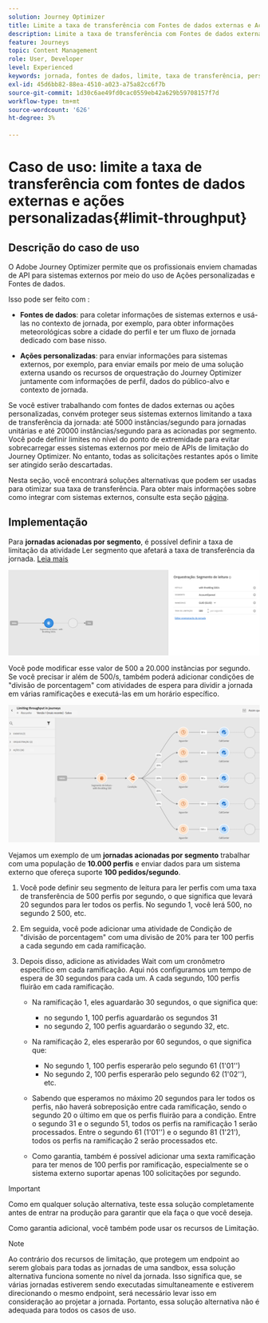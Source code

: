 ```yaml
---
solution: Journey Optimizer
title: Limite a taxa de transferência com Fontes de dados externas e Ações personalizadas
description: Limite a taxa de transferência com Fontes de dados externas e Ações personalizadas
feature: Journeys
topic: Content Management
role: User, Developer
level: Experienced
keywords: jornada, fontes de dados, limite, taxa de transferência, personalizado, ações
exl-id: 45d6bb82-88ea-4510-a023-a75a82cc6f7b
source-git-commit: 1d30c6ae49fd0cac0559eb42a629b59708157f7d
workflow-type: tm+mt
source-wordcount: '626'
ht-degree: 3%

---
```


# Caso de uso: limite a taxa de transferência com fontes de dados externas e ações personalizadas{#limit-throughput}

## Descrição do caso de uso

O Adobe Journey Optimizer permite que os profissionais enviem chamadas de API para sistemas externos por meio do uso de Ações personalizadas e Fontes de dados.

Isso pode ser feito com :

* **Fontes de dados**: para coletar informações de sistemas externos e usá-las no contexto de jornada, por exemplo, para obter informações meteorológicas sobre a cidade do perfil e ter um fluxo de jornada dedicado com base nisso.

* **Ações personalizadas**: para enviar informações para sistemas externos, por exemplo, para enviar emails por meio de uma solução externa usando os recursos de orquestração do Journey Optimizer juntamente com informações de perfil, dados do público-alvo e contexto de jornada.

Se você estiver trabalhando com fontes de dados externas ou ações personalizadas, convém proteger seus sistemas externos limitando a taxa de transferência da jornada: até 5000 instâncias/segundo para jornadas unitárias e até 20000 instâncias/segundo para as acionadas por segmento. Você pode definir limites no nível do ponto de extremidade para evitar sobrecarregar esses sistemas externos por meio de APIs de limitação do Journey Optimizer. No entanto, todas as solicitações restantes após o limite ser atingido serão descartadas.

Nesta seção, você encontrará soluções alternativas que podem ser usadas para otimizar sua taxa de transferência. Para obter mais informações sobre como integrar com sistemas externos, consulte esta seção [página](../configuration/external-systems.md).

## Implementação

Para **jornadas acionadas por segmento**, é possível definir a taxa de limitação da atividade Ler segmento que afetará a taxa de transferência da jornada.  [Leia mais](../building-journeys/read-segment.md)

![](assets/limit-throughput-1.png)

Você pode modificar esse valor de 500 a 20.000 instâncias por segundo. Se você precisar ir além de 500/s, também poderá adicionar condições de &quot;divisão de porcentagem&quot; com atividades de espera para dividir a jornada em várias ramificações e executá-las em um horário específico.

![](assets/limit-throughput-2.png)

Vejamos um exemplo de um **jornadas acionadas por segmento** trabalhar com uma população de **10.000 perfis** e enviar dados para um sistema externo que ofereça suporte **100 pedidos/segundo**.

1. Você pode definir seu segmento de leitura para ler perfis com uma taxa de transferência de 500 perfis por segundo, o que significa que levará 20 segundos para ler todos os perfis. No segundo 1, você lerá 500, no segundo 2 500, etc.

1. Em seguida, você pode adicionar uma atividade de Condição de &quot;divisão de porcentagem&quot; com uma divisão de 20% para ter 100 perfis a cada segundo em cada ramificação.

1. Depois disso, adicione as atividades Wait com um cronômetro específico em cada ramificação. Aqui nós configuramos um tempo de espera de 30 segundos para cada um. A cada segundo, 100 perfis fluirão em cada ramificação.

   * Na ramificação 1, eles aguardarão 30 segundos, o que significa que:
      * no segundo 1, 100 perfis aguardarão os segundos 31
      * no segundo 2, 100 perfis aguardarão o segundo 32, etc.
   * Na ramificação 2, eles esperarão por 60 segundos, o que significa que:
      * No segundo 1, 100 perfis esperarão pelo segundo 61 (1&#39;01&#39;&#39;)
      * No segundo 2, 100 perfis esperarão pelo segundo 62 (1&#39;02&#39;&#39;), etc.
   * Sabendo que esperamos no máximo 20 segundos para ler todos os perfis, não haverá sobreposição entre cada ramificação, sendo o segundo 20 o último em que os perfis fluirão para a condição. Entre o segundo 31 e o segundo 51, todos os perfis na ramificação 1 serão processados. Entre o segundo 61 (1&#39;01&#39;&#39;) e o segundo 81 (1&#39;21&#39;), todos os perfis na ramificação 2 serão processados etc.

   * Como garantia, também é possível adicionar uma sexta ramificação para ter menos de 100 perfis por ramificação, especialmente se o sistema externo suportar apenas 100 solicitações por segundo.



>[!IMPORTANT]
>
>Como em qualquer solução alternativa, teste essa solução completamente antes de entrar na produção para garantir que ela faça o que você deseja.

Como garantia adicional, você também pode usar os recursos de Limitação.

>[!NOTE]
>
>Ao contrário dos recursos de limitação, que protegem um endpoint ao serem globais para todas as jornadas de uma sandbox, essa solução alternativa funciona somente no nível da jornada. Isso significa que, se várias jornadas estiverem sendo executadas simultaneamente e estiverem direcionando o mesmo endpoint, será necessário levar isso em consideração ao projetar a jornada. Portanto, essa solução alternativa não é adequada para todos os casos de uso.
